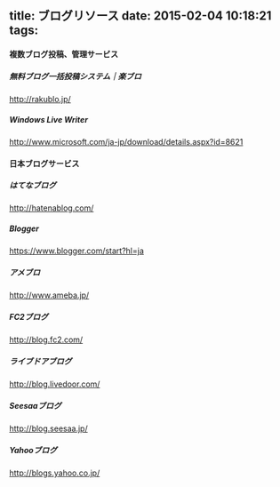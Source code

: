 title: ブログリソース
date: 2015-02-04 10:18:21
tags:
---

#### 複数ブログ投稿、管理サービス

##### 無料ブログ一括投稿システム｜楽ブロ

http://rakublo.jp/

##### Windows Live Writer

http://www.microsoft.com/ja-jp/download/details.aspx?id=8621

#### 日本ブログサービス

##### はてなブログ

http://hatenablog.com/

##### Blogger

https://www.blogger.com/start?hl=ja

##### アメブロ

http://www.ameba.jp/

##### FC2ブログ

http://blog.fc2.com/

##### ライブドアブログ

http://blog.livedoor.com/

##### Seesaaブログ

http://blog.seesaa.jp/

##### Yahooブログ

http://blogs.yahoo.co.jp/
